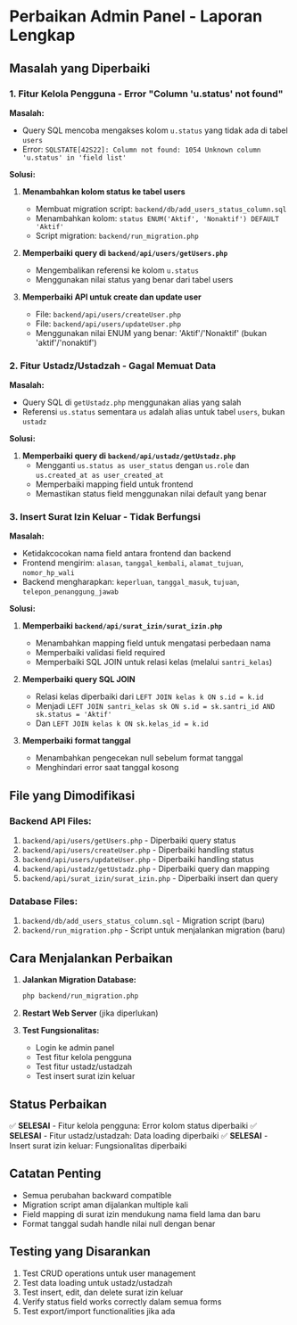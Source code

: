 # Perbaikan Admin Panel - Laporan Lengkap

## Masalah yang Diperbaiki

### 1. Fitur Kelola Pengguna - Error "Column 'u.status' not found"

**Masalah:** 
- Query SQL mencoba mengakses kolom `u.status` yang tidak ada di tabel `users`
- Error: `SQLSTATE[42S22]: Column not found: 1054 Unknown column 'u.status' in 'field list'`

**Solusi:**
1. **Menambahkan kolom status ke tabel users**
   - Membuat migration script: `backend/db/add_users_status_column.sql`
   - Menambahkan kolom: `status ENUM('Aktif', 'Nonaktif') DEFAULT 'Aktif'`
   - Script migration: `backend/run_migration.php`

2. **Memperbaiki query di `backend/api/users/getUsers.php`**
   - Mengembalikan referensi ke kolom `u.status` 
   - Menggunakan nilai status yang benar dari tabel users

3. **Memperbaiki API untuk create dan update user**
   - File: `backend/api/users/createUser.php`
   - File: `backend/api/users/updateUser.php`
   - Menggunakan nilai ENUM yang benar: 'Aktif'/'Nonaktif' (bukan 'aktif'/'nonaktif')

### 2. Fitur Ustadz/Ustadzah - Gagal Memuat Data

**Masalah:**
- Query SQL di `getUstadz.php` menggunakan alias yang salah
- Referensi `us.status` sementara `us` adalah alias untuk tabel `users`, bukan `ustadz`

**Solusi:**
1. **Memperbaiki query di `backend/api/ustadz/getUstadz.php`**
   - Mengganti `us.status as user_status` dengan `us.role` dan `us.created_at as user_created_at`
   - Memperbaiki mapping field untuk frontend
   - Memastikan status field menggunakan nilai default yang benar

### 3. Insert Surat Izin Keluar - Tidak Berfungsi

**Masalah:**
- Ketidakcocokan nama field antara frontend dan backend
- Frontend mengirim: `alasan`, `tanggal_kembali`, `alamat_tujuan`, `nomor_hp_wali`
- Backend mengharapkan: `keperluan`, `tanggal_masuk`, `tujuan`, `telepon_penanggung_jawab`

**Solusi:**
1. **Memperbaiki `backend/api/surat_izin/surat_izin.php`**
   - Menambahkan mapping field untuk mengatasi perbedaan nama
   - Memperbaiki validasi field required
   - Memperbaiki SQL JOIN untuk relasi kelas (melalui `santri_kelas`)

2. **Memperbaiki query SQL JOIN**
   - Relasi kelas diperbaiki dari `LEFT JOIN kelas k ON s.id = k.id` 
   - Menjadi `LEFT JOIN santri_kelas sk ON s.id = sk.santri_id AND sk.status = 'Aktif'`
   - Dan `LEFT JOIN kelas k ON sk.kelas_id = k.id`

3. **Memperbaiki format tanggal**
   - Menambahkan pengecekan null sebelum format tanggal
   - Menghindari error saat tanggal kosong

## File yang Dimodifikasi

### Backend API Files:
1. `backend/api/users/getUsers.php` - Diperbaiki query status
2. `backend/api/users/createUser.php` - Diperbaiki handling status
3. `backend/api/users/updateUser.php` - Diperbaiki handling status
4. `backend/api/ustadz/getUstadz.php` - Diperbaiki query dan mapping
5. `backend/api/surat_izin/surat_izin.php` - Diperbaiki insert dan query

### Database Files:
1. `backend/db/add_users_status_column.sql` - Migration script (baru)
2. `backend/run_migration.php` - Script untuk menjalankan migration (baru)

## Cara Menjalankan Perbaikan

1. **Jalankan Migration Database:**
   ```bash
   php backend/run_migration.php
   ```

2. **Restart Web Server** (jika diperlukan)

3. **Test Fungsionalitas:**
   - Login ke admin panel
   - Test fitur kelola pengguna
   - Test fitur ustadz/ustadzah
   - Test insert surat izin keluar

## Status Perbaikan

✅ **SELESAI** - Fitur kelola pengguna: Error kolom status diperbaiki
✅ **SELESAI** - Fitur ustadz/ustadzah: Data loading diperbaiki
✅ **SELESAI** - Insert surat izin keluar: Fungsionalitas diperbaiki

## Catatan Penting

- Semua perubahan backward compatible
- Migration script aman dijalankan multiple kali
- Field mapping di surat izin mendukung nama field lama dan baru
- Format tanggal sudah handle nilai null dengan benar

## Testing yang Disarankan

1. Test CRUD operations untuk user management
2. Test data loading untuk ustadz/ustadzah
3. Test insert, edit, dan delete surat izin keluar
4. Verify status field works correctly dalam semua forms
5. Test export/import functionalities jika ada